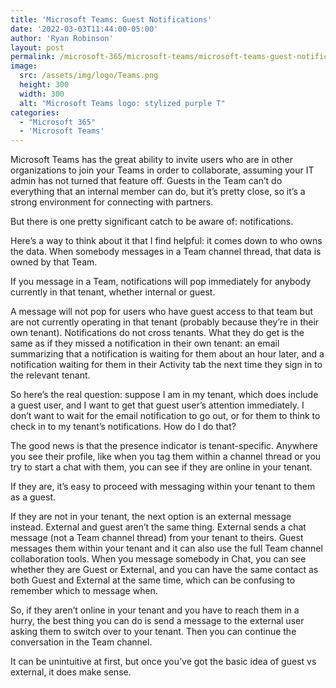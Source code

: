 ```yaml
---
title: 'Microsoft Teams: Guest Notifications'
date: '2022-03-03T11:44:00-05:00'
author: 'Ryan Robinson'
layout: post
permalink: /microsoft-365/microsoft-teams/microsoft-teams-guest-notifications/
image: 
  src: /assets/img/logo/Teams.png
  height: 300
  width: 300
  alt: "Microsoft Teams logo: stylized purple T"
categories:
  - "Microsoft 365"
  - 'Microsoft Teams'
---
```


Microsoft Teams has the great ability to invite users who are in other organizations to join your Teams in order to collaborate, assuming your IT admin has not turned that feature off. Guests in the Team can’t do everything that an internal member can do, but it’s pretty close, so it’s a strong environment for connecting with partners.

But there is one pretty significant catch to be aware of: notifications.

Here’s a way to think about it that I find helpful: it comes down to who owns the data. When somebody messages in a Team channel thread, that data is owned by that Team.

If you message in a Team, notifications will pop immediately for anybody currently in that tenant, whether internal or guest.

A message will not pop for users who have guest access to that team but are not currently operating in that tenant (probably because they’re in their own tenant). Notifications do not cross tenants. What they do get is the same as if they missed a notification in their own tenant: an email summarizing that a notification is waiting for them about an hour later, and a notification waiting for them in their Activity tab the next time they sign in to the relevant tenant.

So here’s the real question: suppose I am in my tenant, which does include a guest user, and I want to get that guest user’s attention immediately. I don’t want to wait for the email notification to go out, or for them to think to check in to my tenant’s notifications. How do I do that?

The good news is that the presence indicator is tenant-specific. Anywhere you see their profile, like when you tag them within a channel thread or you try to start a chat with them, you can see if they are online in your tenant.

If they are, it’s easy to proceed with messaging within your tenant to them as a guest.

If they are not in your tenant, the next option is an external message instead. External and guest aren’t the same thing. External sends a chat message (not a Team channel thread) from your tenant to theirs. Guest messages them within your tenant and it can also use the full Team channel collaboration tools. When you message somebody in Chat, you can see whether they are Guest or External, and you can have the same contact as both Guest and External at the same time, which can be confusing to remember which to message when.

So, if they aren’t online in your tenant and you have to reach them in a hurry, the best thing you can do is send a message to the external user asking them to switch over to your tenant. Then you can continue the conversation in the Team channel.

It can be unintuitive at first, but once you’ve got the basic idea of guest vs external, it does make sense.

